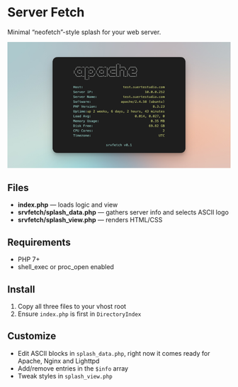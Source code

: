 # Server Fetch

Minimal “neofetch”-style splash for your web server.

![product image](screen-v0.1.png)

## Files

- **index.php** — loads logic and view
- **srvfetch/splash_data.php** — gathers server info and selects ASCII logo
- **srvfetch/splash_view.php** — renders HTML/CSS

## Requirements

- PHP 7+
- shell_exec or proc_open enabled

## Install

1. Copy all three files to your vhost root
2. Ensure `index.php` is first in `DirectoryIndex`

## Customize

- Edit ASCII blocks in `splash_data.php`, right now it comes ready for Apache, Nginx and Lighttpd
- Add/remove entries in the `$info` array
- Tweak styles in `splash_view.php`  